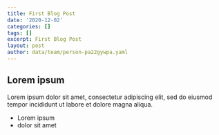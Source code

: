 ```yaml
---
title: First Blog Post
date: '2020-12-02'
categories: []
tags: []
excerpt: First Blog Post
layout: post
author: data/team/person-pa22gywpa.yaml
---
```

## Lorem ipsum
Lorem ipsum dolor sit amet, consectetur adipiscing elit, sed do eiusmod tempor incididunt ut labore et dolore magna aliqua.
- Lorem ipsum
- dolor sit amet